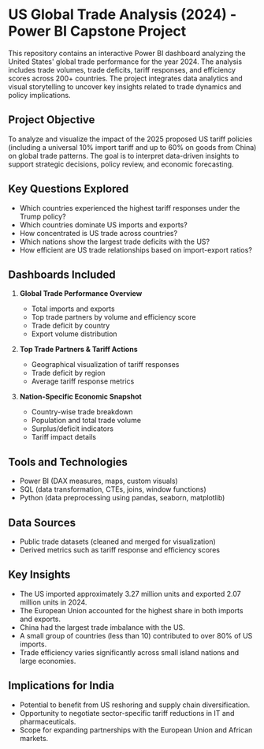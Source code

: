 # US Global Trade Analysis (2024) - Power BI Capstone Project

This repository contains an interactive Power BI dashboard analyzing the United States' global trade performance for the year 2024. The analysis includes trade volumes, trade deficits, tariff responses, and efficiency scores across 200+ countries. The project integrates data analytics and visual storytelling to uncover key insights related to trade dynamics and policy implications.

## Project Objective

To analyze and visualize the impact of the 2025 proposed US tariff policies (including a universal 10% import tariff and up to 60% on goods from China) on global trade patterns. The goal is to interpret data-driven insights to support strategic decisions, policy review, and economic forecasting.

## Key Questions Explored

- Which countries experienced the highest tariff responses under the Trump policy?
- Which countries dominate US imports and exports?
- How concentrated is US trade across countries?
- Which nations show the largest trade deficits with the US?
- How efficient are US trade relationships based on import-export ratios?

## Dashboards Included

1. **Global Trade Performance Overview**
   - Total imports and exports
   - Top trade partners by volume and efficiency score
   - Trade deficit by country
   - Export volume distribution

2. **Top Trade Partners & Tariff Actions**
   - Geographical visualization of tariff responses
   - Trade deficit by region
   - Average tariff response metrics

3. **Nation-Specific Economic Snapshot**
   - Country-wise trade breakdown
   - Population and total trade volume
   - Surplus/deficit indicators
   - Tariff impact details

## Tools and Technologies

- Power BI (DAX measures, maps, custom visuals)
- SQL (data transformation, CTEs, joins, window functions)
- Python (data preprocessing using pandas, seaborn, matplotlib)

## Data Sources

- Public trade datasets (cleaned and merged for visualization)
- Derived metrics such as tariff response and efficiency scores

## Key Insights

- The US imported approximately 3.27 million units and exported 2.07 million units in 2024.
- The European Union accounted for the highest share in both imports and exports.
- China had the largest trade imbalance with the US.
- A small group of countries (less than 10) contributed to over 80% of US imports.
- Trade efficiency varies significantly across small island nations and large economies.

## Implications for India

- Potential to benefit from US reshoring and supply chain diversification.
- Opportunity to negotiate sector-specific tariff reductions in IT and pharmaceuticals.
- Scope for expanding partnerships with the European Union and African markets.
